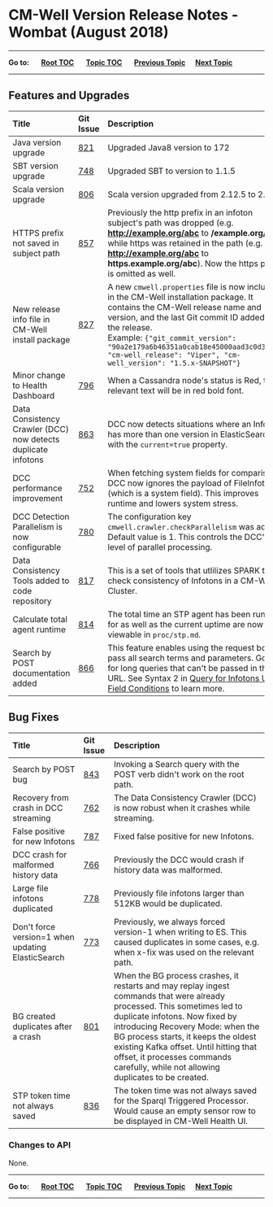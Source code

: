 # CM-Well Version Release Notes - Wombat (August 2018)

----

**Go to:** &nbsp;&nbsp;&nbsp;&nbsp; [**Root TOC**](CM-Well.RootTOC.md) &nbsp;&nbsp;&nbsp;&nbsp; [**Topic TOC**](ReleaseNotes.TOC.md) &nbsp;&nbsp;&nbsp;&nbsp; [**Previous Topic**](ReleaseNotes.Viper.June.2018.md)&nbsp;&nbsp;&nbsp;&nbsp; [**Next Topic**](ReleaseNotes.Xerus.October.2018.md)

----

## Features and Upgrades


Title | Git Issue | Description 
:------|:----------|:------------
Java version upgrade | [821](https://github.com/thomsonreuters/CM-Well/pull/821) | Upgraded Java8 version to 172
SBT version upgrade | [748](https://github.com/thomsonreuters/CM-Well/pull/748) | Upgraded SBT to version to 1.1.5
Scala version upgrade | [806](https://github.com/thomsonreuters/CM-Well/pull/806) | Scala version upgraded from 2.12.5 to 2.12.6
HTTPS prefix not saved in subject path | [857](https://github.com/thomsonreuters/CM-Well/pull/857) | Previously the http prefix in an infoton subject's path was dropped (e.g. **<http://example.org/abc>** to **/example.org/abc**), while https was retained in the path (e.g. **<http://example.org/abc>** to **https.example.org/abc**). Now the https prefix is omitted as well.
New release info file in CM-Well install package | [827](https://github.com/thomsonreuters/CM-Well/pull/827) | A new ```cmwell.properties``` file is now included in the CM-Well installation package. It contains the CM-Well release name and version, and the last Git commit ID added to the release.<br/>Example: `{"git_commit_version": "90a2e179a6b46351a0cab18e45000aad3c0d35c4", "cm-well_release": "Viper", "cm-well_version": "1.5.x-SNAPSHOT"}`
Minor change to Health Dashboard | [796](https://github.com/thomsonreuters/CM-Well/pull/796) | When a Cassandra node's status is Red, the relevant text will be in red bold font.
Data Consistency Crawler (DCC) now detects duplicate infotons | [863](https://github.com/thomsonreuters/CM-Well/pull/863) | DCC now detects situations where an Infoton has more than one version in ElasticSearch with the ```current=true``` property.
DCC performance improvement | [752](https://github.com/thomsonreuters/CM-Well/pull/752) | When fetching system fields for comparison, DCC now ignores the payload of FileInfotons (which is a system field). This improves runtime and lowers system stress.
DCC Detection Parallelism is now configurable | [780](https://github.com/thomsonreuters/CM-Well/pull/780) | The configuration key `cmwell.crawler.checkParallelism` was added. Default value is 1. This controls the DCC's level of parallel processing.
Data Consistency Tools added to code repository | [817](https://github.com/thomsonreuters/CM-Well/pull/817) | This is a set of tools that utlilizes SPARK to check consistency of Infotons in a CM-Well Cluster.
Calculate total agent runtime | [814](https://github.com/thomsonreuters/CM-Well/pull/814) | The total time an STP agent has been running for as well as the current uptime are now viewable in ```proc/stp.md```.
Search by POST documentation added | [866](https://github.com/thomsonreuters/CM-Well/pull/866) | This feature enables using the request body to pass all search terms and parameters. Good for long queries that can't be passed in the URL. See Syntax 2 in [Query for Infotons Using Field Conditions](API.Query.QueryForInfotonsUsingFieldConditions.md) to learn more.

## Bug Fixes


Title | Git Issue | Description 
:------|:----------|:------------
Search by POST bug | [843](https://github.com/thomsonreuters/CM-Well/pull/843) | Invoking a Search query with the POST verb didn't work on the root path.
Recovery from crash in DCC streaming | [762](https://github.com/thomsonreuters/CM-Well/pull/762) | The Data Consistency Crawler (DCC) is now robust when it crashes while streaming.
False positive for new Infotons | [787](https://github.com/thomsonreuters/CM-Well/pull/787) | Fixed false positive for new Infotons.
DCC crash for malformed history data | [766](https://github.com/thomsonreuters/CM-Well/pull/766) | Previously the DCC would crash if history data was malformed.
Large file infotons duplicated | [778](https://github.com/thomsonreuters/CM-Well/pull/778) | Previously file infotons larger than 512KB would be duplicated.
Don't force version=1 when updating ElasticSearch | [773](https://github.com/thomsonreuters/CM-Well/pull/773) | Previously, we always forced version-1 when writing to ES. This caused duplicates in some cases, e.g. when x-fix was used on the relevant path.
BG created duplicates after a crash | [801](https://github.com/thomsonreuters/CM-Well/pull/801) | When the BG process crashes, it restarts and may replay ingest commands that were already processed. This sometimes led to duplicate infotons. Now fixed by introducing Recovery Mode: when the BG process starts, it keeps the oldest existing Kafka offset. Until hitting that offset, it processes commands carefully, while not allowing duplicates to be created.
STP token time not always saved | [836](https://github.com/thomsonreuters/CM-Well/pull/836) | The token time was not always saved for the Sparql Triggered Processor. Would cause an empty sensor row to be displayed in CM-Well Health UI.

### Changes to API

None.


----

**Go to:** &nbsp;&nbsp;&nbsp;&nbsp; [**Root TOC**](CM-Well.RootTOC.md) &nbsp;&nbsp;&nbsp;&nbsp; [**Topic TOC**](ReleaseNotes.TOC.md) &nbsp;&nbsp;&nbsp;&nbsp; [**Previous Topic**](ReleaseNotes.Viper.June.2018.md)&nbsp;&nbsp;&nbsp;&nbsp; [**Next Topic**](ReleaseNotes.Xerus.October.2018.md)

----